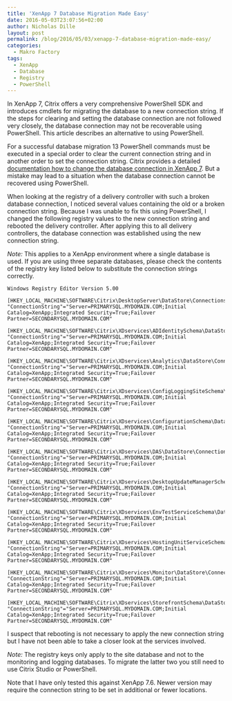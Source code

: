 ```yaml
---
title: 'XenApp 7 Database Migration Made Easy'
date: 2016-05-03T23:07:56+02:00
author: Nicholas Dille
layout: post
permalink: /blog/2016/05/03/xenapp-7-database-migration-made-easy/
categories:
  - Makro Factory
tags:
  - XenApp
  - Database
  - Registry
  - PowerShell
---
```

In XenApp 7, Citrix offers a very comprehensive PowerShell SDK and introduces cmdlets for migrating the database to a new connection string. If the steps for clearing and setting the database connection are not followed very closely, the database connection may not be recoverable using PowerShell. This article describes an alternative to using PowerShell.<!--more-->

For a successful database migration 13 PowerShell commands must be executed in a special order to clear the current connection string and in another order to set the connection string. Citrix provides a detailed [documentation how to change the database connection in XenApp 7](http://support.citrix.com/article/CTX140319). But a mistake may lead to a situation when the database connection cannot be recovered using PowerShell.

When looking at the registry of a delivery controller with such a broken database connection, I noticed several values containing the old or a broken connection string. Because I was unable to fix this using PowerShell, I changed the following registry values to the new connection string and rebooted the delivery controller. After applying this to all delivery controllers, the database connection was established using the new connection string.

*Note:* This applies to a XenApp environment where a single database is used. If you are using three separate databases, please check the contents of the registry key listed below to substitute the connection strings correctly.

```
Windows Registry Editor Version 5.00

[HKEY_LOCAL_MACHINE\SOFTWARE\Citrix\DesktopServer\DataStore\Connections\Controller]
"ConnectionString"="Server=PRIMARYSQL.MYDOMAIN.COM;Initial Catalog=XenApp;Integrated Security=True;Failover Partner=SECONDARYSQL.MYDOMAIN.COM"

[HKEY_LOCAL_MACHINE\SOFTWARE\Citrix\XDservices\ADIdentitySchema\DataStore\Connections]
"ConnectionString"="Server=PRIMARYSQL.MYDOMAIN.COM;Initial Catalog=XenApp;Integrated Security=True;Failover Partner=SECONDARYSQL.MYDOMAIN.COM"

[HKEY_LOCAL_MACHINE\SOFTWARE\Citrix\XDservices\Analytics\DataStore\Connections]
"ConnectionString"="Server=PRIMARYSQL.MYDOMAIN.COM;Initial Catalog=XenApp;Integrated Security=True;Failover Partner=SECONDARYSQL.MYDOMAIN.COM"

[HKEY_LOCAL_MACHINE\SOFTWARE\Citrix\XDservices\ConfigLoggingSiteSchema\DataStore\Connections]
"ConnectionString"="Server=PRIMARYSQL.MYDOMAIN.COM;Initial Catalog=XenApp;Integrated Security=True;Failover Partner=SECONDARYSQL.MYDOMAIN.COM"

[HKEY_LOCAL_MACHINE\SOFTWARE\Citrix\XDservices\ConfigurationSchema\DataStore\Connections]
"ConnectionString"="Server=PRIMARYSQL.MYDOMAIN.COM;Initial Catalog=XenApp;Integrated Security=True;Failover Partner=SECONDARYSQL.MYDOMAIN.COM"

[HKEY_LOCAL_MACHINE\SOFTWARE\Citrix\XDservices\DAS\DataStore\Connections]
"ConnectionString"="Server=PRIMARYSQL.MYDOMAIN.COM;Initial Catalog=XenApp;Integrated Security=True;Failover Partner=SECONDARYSQL.MYDOMAIN.COM"

[HKEY_LOCAL_MACHINE\SOFTWARE\Citrix\XDservices\DesktopUpdateManagerSchema\DataStore\Connections]
"ConnectionString"="Server=PRIMARYSQL.MYDOMAIN.COM;Initial Catalog=XenApp;Integrated Security=True;Failover Partner=SECONDARYSQL.MYDOMAIN.COM"

[HKEY_LOCAL_MACHINE\SOFTWARE\Citrix\XDservices\EnvTestServiceSchema\DataStore\Connections]
"ConnectionString"="Server=PRIMARYSQL.MYDOMAIN.COM;Initial Catalog=XenApp;Integrated Security=True;Failover Partner=SECONDARYSQL.MYDOMAIN.COM"

[HKEY_LOCAL_MACHINE\SOFTWARE\Citrix\XDservices\HostingUnitServiceSchema\DataStore\Connections]
"ConnectionString"="Server=PRIMARYSQL.MYDOMAIN.COM;Initial Catalog=XenApp;Integrated Security=True;Failover Partner=SECONDARYSQL.MYDOMAIN.COM"

[HKEY_LOCAL_MACHINE\SOFTWARE\Citrix\XDservices\Monitor\DataStore\Connections]
"ConnectionString"="Server=PRIMARYSQL.MYDOMAIN.COM;Initial Catalog=XenApp;Integrated Security=True;Failover Partner=SECONDARYSQL.MYDOMAIN.COM"

[HKEY_LOCAL_MACHINE\SOFTWARE\Citrix\XDservices\StorefrontSchema\DataStore\Connections]
"ConnectionString"="Server=PRIMARYSQL.MYDOMAIN.COM;Initial Catalog=XenApp;Integrated Security=True;Failover Partner=SECONDARYSQL.MYDOMAIN.COM"
```

I suspect that rebooting is not necessary to apply the new connection string but I have not been able to take a closer look at the services involved.

*Note:* The registry keys only apply to the site database and not to the monitoring and logging databases. To migrate the latter two you still need to use Citrix Studio or PowerShell.

Note that I have only tested this against XenApp 7.6. Newer version may require the connection string to be set in additional or fewer locations.